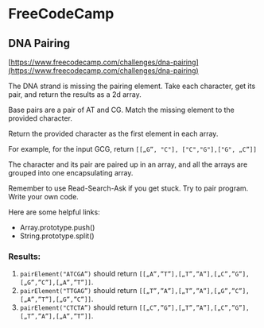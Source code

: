 # FreeCodeCamp
## DNA Pairing 

[https://www.freecodecamp.com/challenges/dna-pairing](https://www.freecodecamp.com/challenges/dna-pairing)

The DNA strand is missing the pairing element. Take each character, get its pair, and return the results as a 2d array.

Base pairs are a pair of AT and CG. Match the missing element to the provided character.

Return the provided character as the first element in each array.

For example, for the input GCG, return `[[„G”, "C"], ["C","G"],["G", „C”]]`

The character and its pair are paired up in an array, and all the arrays are grouped into one encapsulating array.

Remember to use Read-Search-Ask if you get stuck. Try to pair program. Write your own code.

Here are some helpful links:

* Array.prototype.push()
* String.prototype.split()

### Results:
1. `pairElement("ATCGA”)` should return `[[„A”,”T”],[„T”,”A”],[„C”,”G”],[„G”,”C”],[„A”,”T”]]`.
2. `pairElement("TTGAG”)` should return `[[„T”,”A”],[„T”,”A”],[„G”,”C”],[„A”,”T”],[„G”,”C”]]`.
3. `pairElement("CTCTA”)` should return `[[„C”,”G”],[„T”,”A”],[„C”,”G”],[„T”,”A”],[„A”,”T”]]`.
